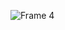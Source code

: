 ![Frame 4](https://github.com/david-pessoa/Livraria_EngSoftware/assets/104323068/7fdea2be-e2a9-4295-bcd4-1f819b206a96)


<!--links para os repositórios de referência: -->
<!--https://github.com/rebeccamello/Paws-Seasons/wiki -->
<!--https://github.com/MuriloGomesMunhoz/A-SClean/wiki-->
